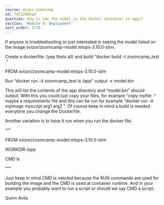 ```yaml
---
course: mlops-zoomcamp
id: fd11200ead
question: How to see the model in the docker container in app/?
section: 'Module 4: Deployment'
sort_order: 1770
---
```


If anyone is troubleshooting or just interested in seeing the model listed on the image svizor/zoomcamp-model:mlops-3.10.0-slim.

Create a dockerfile. (yep thats all) and build “docker build -t zoomcamp_test .”

FROM svizor/zoomcamp-model:mlops-3.10.0-slim

Run “docker run -it zoomcamp_test ls /app” output -> model.bin

This will list the contents of the app directory and “model.bin” should output. With this you could just copy your files, for example “copy myfile .” maybe a requirements file and this can be run for example “docker run -it myimage myscript arg1 arg2 ”. Of course keep in mind a build is needed everytime you change the Dockerfile.

Another variation is to have it run when you run the docker file.

“””

FROM svizor/zoomcamp-model:mlops-3.10.0-slim

WORKDIR /app

CMD ls

“””

Just keep in mind CMD is needed because the RUN commands are used for building the image and the CMD is used at container runtime. And in your example you probably want to run a script or should we say CMD a script.

Quinn Avila

